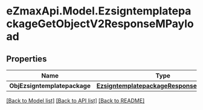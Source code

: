 
# eZmaxApi.Model.EzsigntemplatepackageGetObjectV2ResponseMPayload

## Properties

Name | Type | Description | Notes
------------ | ------------- | ------------- | -------------
**ObjEzsigntemplatepackage** | [**EzsigntemplatepackageResponseCompound**](EzsigntemplatepackageResponseCompound.md) |  | 

[[Back to Model list]](../README.md#documentation-for-models)
[[Back to API list]](../README.md#documentation-for-api-endpoints)
[[Back to README]](../README.md)

